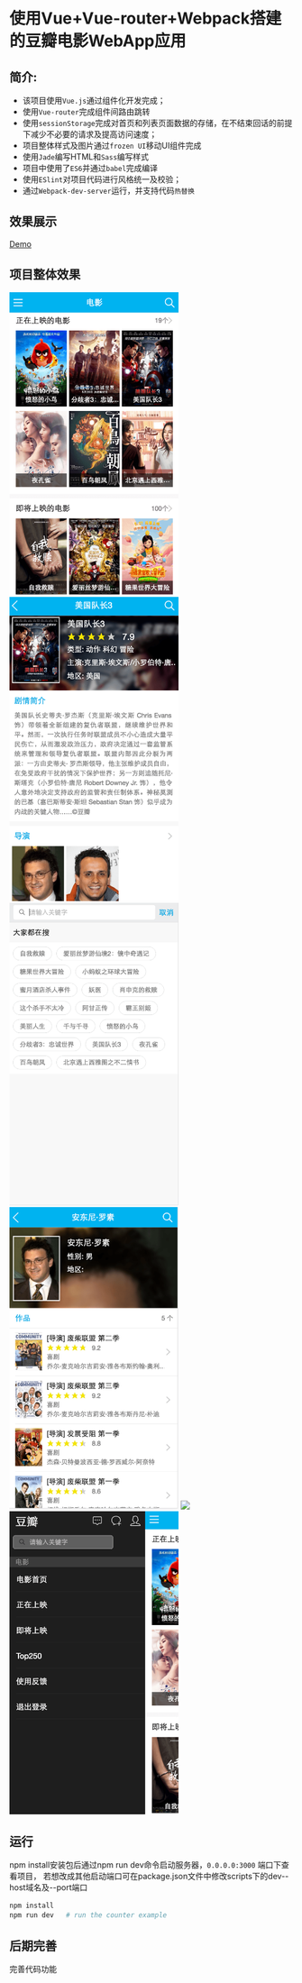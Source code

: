 
使用Vue+Vue-router+Webpack搭建的豆瓣电影WebApp应用
======


简介:
----
- 该项目使用`Vue.js`通过组件化开发完成；
- 使用`Vue-router`完成组件间路由跳转
- 使用`sessionStorage`完成对首页和列表页面数据的存储，在不结束回话的前提下减少不必要的请求及提高访问速度；
- 项目整体样式及图片通过`frozen UI`移动UI组件完成
- 使用`Jade`编写HTML和`Sass`编写样式
- 项目中使用了`ES6`并通过`babel`完成编译
- 使用`ESlint`对项目代码进行风格统一及校验；
- 通过`Webpack-dev-server`运行，并支持代码`热替换`

效果展示
----
<a href="http://loogeek.github.io/MovieApp-Vue" target="\_blank">Demo</a>

项目整体效果
-------
<div>
  <img src="https://raw.githubusercontent.com/Loogeek/Project_Imgs/master/MovieApp-Vue/1.png" width="300px"/>
  <img src="https://raw.githubusercontent.com/Loogeek/Project_Imgs/master/MovieApp-Vue/3.png" width="300px"/>
  <img src="https://raw.githubusercontent.com/Loogeek/Project_Imgs/master/MovieApp-Vue/5.png" width="300px"/>
</div>
<div>
  <img src="https://raw.githubusercontent.com/Loogeek/Project_Imgs/master/MovieApp-Vue/6.png" width="300px"/>
  <img src="https://raw.githubusercontent.com/Loogeek/Project_Imgs/master/MovieApp-Vue/7.png" width="300px"/>
  <img src="https://raw.githubusercontent.com/Loogeek/Project_Imgs/master/MovieApp-Vue/2.png" width="300px"/>
</div>

运行
-------
npm install安装包后通过npm run dev命令启动服务器，`0.0.0.0:3000` 端口下查看项目，
若想改成其他启动端口可在package.json文件中修改scripts下的dev--host域名及--port端口

``` bash
npm install    
npm run dev   # run the counter example
```

后期完善
-------
完善代码功能
